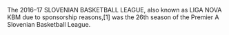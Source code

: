 The 2016–17 SLOVENIAN BASKETBALL LEAGUE, also known as LIGA NOVA KBM due to sponsorship reasons,[1] was the 26th season of the Premier A Slovenian Basketball League.
